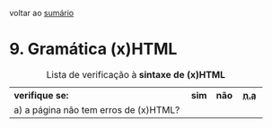 voltar ao [sumário](README.md)

# 9. Gramática (x)HTML

<table>
<caption>Lista de verificação à <strong>sintaxe de (x)HTML</strong></caption>
 <tr>
  <th style="width:70%; text-align:left;">verifique se:</th>
  <th style="width:10%">sim</th>
  <th style="width:10%">não</th>
  <th style="width:10%"><abbr title="não aplicável">n.a</abbr></th>
 </tr>
 <tr>
  <td>a) a página não tem erros de (x)HTML?</td>
  <td></td>
  <td></td>
  <td></td>
 </tr>
</table>
